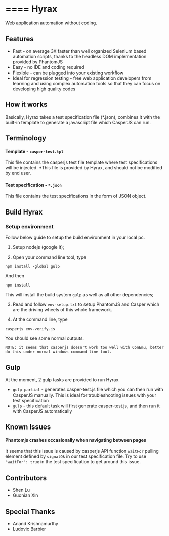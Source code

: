 ====
Hyrax
====
Web application automation without coding.

Features
--------

* Fast - on average 3X faster than well organized Selenium based automation scripts, thanks to the headless DOM implementation provided by PhantomJS
* Easy - no IDE and coding required
* Flexible - can be plugged into your existing workflow
* Ideal for regression testing - free web application developers from learning and using complex automation tools so that they can focus on developing high quality codes


How it works
------------
Basically, Hyrax takes a test specification file (*.json), combines it with the built-in template to generate a javascript file which CasperJS can run.


Terminology
-----------
#### Template - ```casper-test.tpl```
This file contains the casperjs test file template where test specifications will be injected.
*This file is provided by Hyrax, and should not be modified by end user.

#### Test specification - ```*.json```
This file contains the test specifications in the form of JSON object.


Build Hyrax
-----------
### Setup environment
Follow below guide to setup the build environment in your local pc.

1. Setup nodejs (google it);

2. Open your command line tool, type
```
npm install -global gulp
```
And then
```
npm install
```
This will install the build system ```gulp``` as well as all other dependencies;

3. Read and follow ```env-setup.txt``` to setup PhantomJS and Casper which are the driving wheels of this whole framework.

4. At the command line, type
```
casperjs env-verify.js
```
You should see some normal outputs.
```
NOTE: it seems that casperjs doesn't work too well with ConEmu, better do this under normal windows command line tool.
```


Gulp
----
At the moment, 2 gulp tasks are provided to run Hyrax.

* ```gulp partial``` - generates casper-test.js file which you can then run with CasperJS manually. This is ideal for troubleshooting issues with your test specification
* ```gulp``` - this default task will first generate casper-test.js, and then run it with CasperJS automatically


Known Issues
------------
#### Phantomjs crashes occasionally when navigating between pages
It seems that this issue is caused by casperjs API function ```waitFor``` pulling element defined by ```signalOk``` in our test specification file. Try to use ```"waitFor": true``` in the test specification to get around this issue.


Contributors
------------
* Shen Lu
* Guonian Xin


Special Thanks
--------------
* Anand Krishnamurthy
* Ludovic Barbier